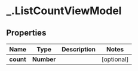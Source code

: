 # _.ListCountViewModel

## Properties
Name | Type | Description | Notes
------------ | ------------- | ------------- | -------------
**count** | **Number** |  | [optional] 


